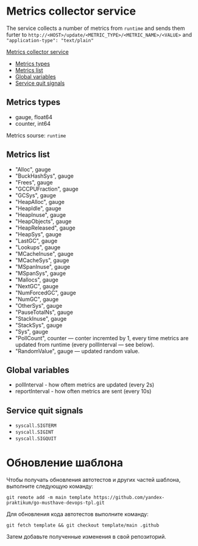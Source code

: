# Metrics collector service

The service collects a number of metrics from `runtime` and sends them furter to `http://<HOST>/update/<METRIC_TYPE>/<METRIC_NAME>/<VALUE>` and `"application-type": "text/plain"`

[Metrics collector service](#metrics-collector-service)
  * [Metrics types](#metrics-types)
  * [Metrics list](#metrics-list)
  * [Global variables](#global-variables)
  * [Service quit signals](#service-quit-signals)

## Metrics types

* gauge, float64
* counter, int64

Metrics sourse: `runtime`

## Metrics list

* "Alloc", gauge
* "BuckHashSys", gauge
* "Frees", gauge
* "GCCPUFraction", gauge
* "GCSys", gauge
* "HeapAlloc", gauge
* "HeapIdle", gauge
* "HeapInuse", gauge
* "HeapObjects", gauge
* "HeapReleased", gauge
* "HeapSys", gauge
* "LastGC", gauge
* "Lookups", gauge
* "MCacheInuse", gauge
* "MCacheSys", gauge
* "MSpanInuse", gauge
* "MSpanSys", gauge
* "Mallocs", gauge
* "NextGC", gauge
* "NumForcedGC", gauge
* "NumGC", gauge
* "OtherSys", gauge
* "PauseTotalNs", gauge
* "StackInuse", gauge
* "StackSys", gauge
* "Sys", gauge
* "PollCount", counter — conter incremted by 1, every time metrics are updated from runtime (every pollInterval — see below).
* "RandomValue", gauge — updated random value.

## Global variables

* pollInterval - how oftem metrics are updated (every 2s)
* reportInterval - how often metrics are sent (every 10s)

## Service quit signals

* `syscall.SIGTERM`
* `syscall.SIGINT`
* `syscall.SIGQUIT`

# Обновление шаблона

Чтобы получать обновления автотестов и других частей шаблона, выполните следующую команду:

```
git remote add -m main template https://github.com/yandex-praktikum/go-musthave-devops-tpl.git
```

Для обновления кода автотестов выполните команду:

```
git fetch template && git checkout template/main .github
```

Затем добавьте полученные изменения в свой репозиторий.

